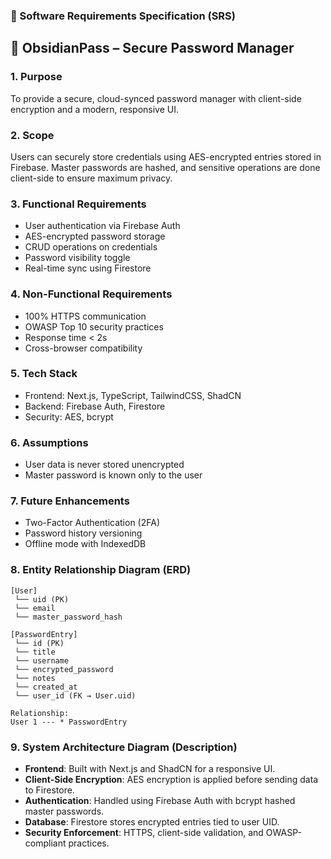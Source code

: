 ### 📄 Software Requirements Specification (SRS)

## 🔐 ObsidianPass – Secure Password Manager

### 1. Purpose

To provide a secure, cloud-synced password manager with client-side encryption and a modern, responsive UI.

### 2. Scope

Users can securely store credentials using AES-encrypted entries stored in Firebase. Master passwords are hashed, and sensitive operations are done client-side to ensure maximum privacy.

### 3. Functional Requirements

- User authentication via Firebase Auth
- AES-encrypted password storage
- CRUD operations on credentials
- Password visibility toggle
- Real-time sync using Firestore

### 4. Non-Functional Requirements

- 100% HTTPS communication
- OWASP Top 10 security practices
- Response time < 2s
- Cross-browser compatibility

### 5. Tech Stack

- Frontend: Next.js, TypeScript, TailwindCSS, ShadCN
- Backend: Firebase Auth, Firestore
- Security: AES, bcrypt

### 6. Assumptions

- User data is never stored unencrypted
- Master password is known only to the user

### 7. Future Enhancements

- Two-Factor Authentication (2FA)
- Password history versioning
- Offline mode with IndexedDB

### 8. Entity Relationship Diagram (ERD)

```
[User]
 └── uid (PK)
 └── email
 └── master_password_hash

[PasswordEntry]
 └── id (PK)
 └── title
 └── username
 └── encrypted_password
 └── notes
 └── created_at
 └── user_id (FK → User.uid)

Relationship:
User 1 --- * PasswordEntry
```

### 9. System Architecture Diagram (Description)

- **Frontend**: Built with Next.js and ShadCN for a responsive UI.
- **Client-Side Encryption**: AES encryption is applied before sending data to Firestore.
- **Authentication**: Handled using Firebase Auth with bcrypt hashed master passwords.
- **Database**: Firestore stores encrypted entries tied to user UID.
- **Security Enforcement**: HTTPS, client-side validation, and OWASP-compliant practices.

